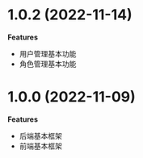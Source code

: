 # 1.0.2 (2022-11-14)

**Features**

- 用户管理基本功能
- 角色管理基本功能

# 1.0.0 (2022-11-09)

**Features**

- 后端基本框架
- 前端基本框架